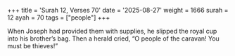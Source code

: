+++
title = 'Surah 12, Verses 70'
date = '2025-08-27'
weight = 1666
surah = 12
ayah = 70
tags = ["people"]
+++

When Joseph had provided them with supplies, he slipped the royal cup into his brother’s bag. Then a herald cried, “O people of the caravan! You must be thieves!”